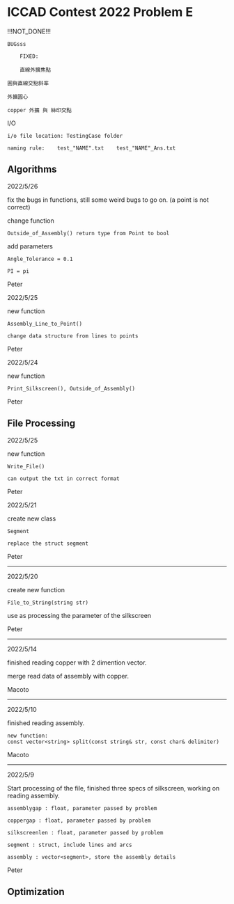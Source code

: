 # ICCAD Contest 2022 Problem E

!!!NOT_DONE!!!

    BUGsss

        FIXED:

        直線外擴焦點

    圓與直線交點斜率

    外擴圓心

    copper 外擴 與 絲印交點

I/O

    i/o file location: TestingCase folder

    naming rule:    test_"NAME".txt    test_"NAME"_Ans.txt

## Algorithms

2022/5/26

fix the bugs in functions, still some weird bugs to go on. (a point is not correct)

change function

    Outside_of_Assembly() return type from Point to bool

add parameters

    Angle_Tolerance = 0.1

    PI = pi

Peter

2022/5/25

new function

    Assembly_Line_to_Point()

    change data structure from lines to points

Peter

2022/5/24

new function

    Print_Silkscreen(), Outside_of_Assembly()

Peter

## File Processing

2022/5/25

new function

    Write_File()

    can output the txt in correct format

Peter

2022/5/21

create new class

    Segment 

    replace the struct segment

Peter

---

2022/5/20

create new function

    File_to_String(string str)

use as processing the parameter of the silkscreen

Peter

---

2022/5/14

finished reading copper with 2 dimention vector.

merge read data of assembly with copper.

Macoto

---

2022/5/10

finished reading assembly.

    new function:
    const vector<string> split(const string& str, const char& delimiter)

Macoto

---

2022/5/9

Start processing of the file, finished three specs of silkscreen, working on reading assembly.

    assemblygap : float, parameter passed by problem

    coppergap : float, parameter passed by problem

    silkscreenlen : float, parameter passed by problem

    segment : struct, include lines and arcs

    assembly : vector<segment>, store the assembly details
Peter

## Optimization

